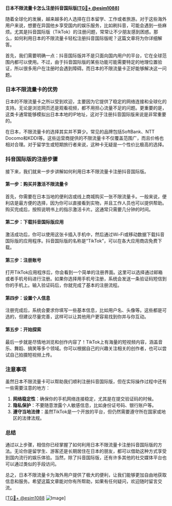 **日本不限流量卡怎么注册抖音国际版[[TG💪+ @esim1088](https://t.me/s/esim1088)]**

随着全球化的发展，越来越多的人选择在日本留学、工作或者旅游。对于这些海外用户来说，想要在异国他乡享受国内的娱乐服务，比如刷抖音，可能会遇到一些麻烦。尤其是抖音国际版（TikTok）的注册问题，常常让不少朋友感到困惑。那么，如何利用日本的不限流量卡轻松注册抖音国际版呢？这篇文章将为你详细解答。

首先，我们需要明确一点：抖音国际版并不是只面向国内用户的平台，它在全球范围内都可以使用。不过，由于抖音国际版的某些功能可能需要特定的地理位置验证，所以很多用户在注册时会遇到障碍。而日本的不限流量卡正好能够解决这一问题。

### 日本不限流量卡的优势

日本的不限流量卡之所以受到欢迎，主要因为它提供了稳定的网络连接和全球化的支持。无论是浏览网页还是观看视频，都不用担心流量不足的问题。更重要的是，这类卡通常能够模拟出日本本地的IP地址，这对于注册抖音国际版来说是非常重要的。

在日本，不限流量卡的选择其实并不算少。常见的品牌包括SoftBank、NTT Docomo和KDDI等。这些运营商提供的不限流量卡不仅覆盖范围广，而且价格也相对合理。对于留学生或短期旅行者来说，这种卡无疑是一个性价比极高的选择。

### 抖音国际版的注册步骤

接下来，我们就来一步步讲解如何利用日本不限流量卡注册抖音国际版。

#### 第一步：购买并激活不限流量卡

首先，你需要在日本当地的便利店或线上商城购买一张不限流量卡。一般来说，便利店是最方便的选择，因为你可以直接看到实物，并且工作人员也可以提供帮助。购买完成后，按照说明书上的指示激活卡片。这通常只需要几分钟的时间。

#### 第二步：下载抖音国际版应用

激活成功后，你可以使用这张卡插入手机中，然后通过Wi-Fi或移动数据下载抖音国际版的应用程序。抖音国际版的名称是“TikTok”，可以在各大应用商店免费下载。

#### 第三步：注册账号

打开TikTok应用程序后，你会看到一个简单的注册界面。这里可以选择通过邮箱或者手机号码进行注册。如果你选择用手机号注册，系统会发送一条验证码短信到你的手机上。输入验证码后，你就完成了基本的注册流程。

#### 第四步：设置个人信息

注册完成后，系统会要求你填写一些基本信息，比如用户名、头像等。这些都是可选的，但建议尽量完善，这样可以让其他用户更容易找到你并与你互动。

#### 第五步：开始探索

最后一步就是尽情地浏览和创作内容了！TikTok上有海量的短视频内容，涵盖音乐、舞蹈、搞笑等多个领域。你可以根据自己的兴趣关注相关的创作者，也可以尝试自己拍摄短视频上传。

### 注意事项

虽然日本不限流量卡可以帮助我们顺利注册抖音国际版，但在实际操作过程中还有一些需要注意的地方：

1. **网络稳定性**：确保你的手机网络连接稳定，尤其是在提交验证码的时候。
2. **隐私保护**：不要随意泄露个人敏感信息，比如身份证号码、银行账户等。
3. **遵守当地法律**：虽然TikTok是一个开放的平台，但仍然需要遵守所在国家或地区的法律法规。

### 总结

通过以上步骤，相信你已经掌握了如何利用日本不限流量卡注册抖音国际版的方法。无论你是留学生、游客还是长期居住在日本的朋友，都可以借助这种方式享受到国内流行的娱乐体验。当然，除了抖音国际版，还有许多其他的社交媒体平台也可以通过类似的手段访问。

总之，日本不限流量卡为海外用户提供了极大的便利，让我们能够更加自由地获取信息和服务。希望这篇文章能对你有所帮助，如果有任何疑问，欢迎随时留言交流。

[[TG💪+ @esim1088](https://t.me/s/esim1088) ![Image](https://i.postimg.cc/4NQfJmqS/Snipaste-2025-05-13-00-14-12.png)]